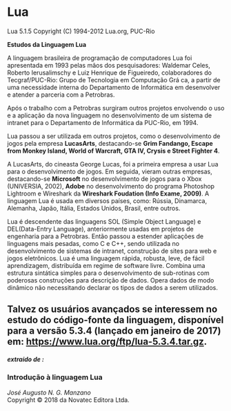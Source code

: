 # Lua

 Lua 5.1.5  Copyright (C) 1994-2012 Lua.org, PUC-Rio

__Estudos da Linguagem Lua__

A linguagem brasileira de programação de computadores Lua foi
apresentada em 1993 pelas mãos dos pesquisadores: Waldemar Celes,
Roberto Ierusalimschy e Luiz Henrique de Figueiredo, colaboradores do
Tecgraf/PUC-Rio: Grupo de Tecnologia em Computação Grá ca, a partir
de uma necessidade interna do Departamento de Informática em
desenvolver e atender a parceria com a Petrobras.  

Após o trabalho com a Petrobras surgiram outros projetos envolvendo o
uso e a aplicação da nova linguagem no desenvolvimento de um sistema
de intranet para o Departamento de Informática da PUC-Rio, em 1994.  

Lua passou a ser utilizada em outros projetos, como o desenvolvimento de
jogos pela empresa **LucasArts**, destacando-se **Grim Fandango, Escape from Monkey Island, World of Warcraft, GTA IV, Crysis e Street Fighter 4**.  

A LucasArts, do cineasta George Lucas, foi a primeira empresa a usar Lua
para o desenvolvimento de jogos. Em seguida, vieram outras empresas,
destacando-se **Microsoft** no desenvolvimento de jogos para o Xbox
(UNIVERSIA, 2002), **Adobe** no desenvolvimento do programa Photoshop
Lightroom e Wireshark da **Wireshark Foudation (Info Exame, 2009)**. A
linguagem Lua é usada em diversos países, como: Rússia, Dinamarca,
Alemanha, Japão, Itália, Estados Unidos, Brasil, entre outros.  

Lua é descendente das linguagens SOL (Simple Object Language) e DEL(Data-Entry Language), anteriormente usadas em projetos de engenharia
para a Petrobras. Então passou a estender aplicações de linguagens mais
pesadas, como C e C++, sendo utilizada no desenvolvimento de sistemas
de intranet, construção de sites para web e jogos eletrônicos.
Lua é uma linguagem rápida, robusta, leve, de fácil aprendizagem,
distribuída em regime de software livre. Combina uma estrutura sintática
simples para o desenvolvimento de sub-rotinas com poderosas
construções para descrição de dados. Opera dados de modo dinâmico
não necessitando declarar os tipos de dados a serem utilizados.  

Talvez os usuários avançados se interessem no estudo do código-fonte da
linguagem, disponível para a versão 5.3.4 (lançado em janeiro de 2017) em:
https://www.lua.org/ftp/lua-5.3.4.tar.gz.
---
##### extraido de :
### Introdução à linguagem Lua  
_José Augusto N. G. Manzano_  
Copyright © 2018 da Novatec Editora Ltda.
